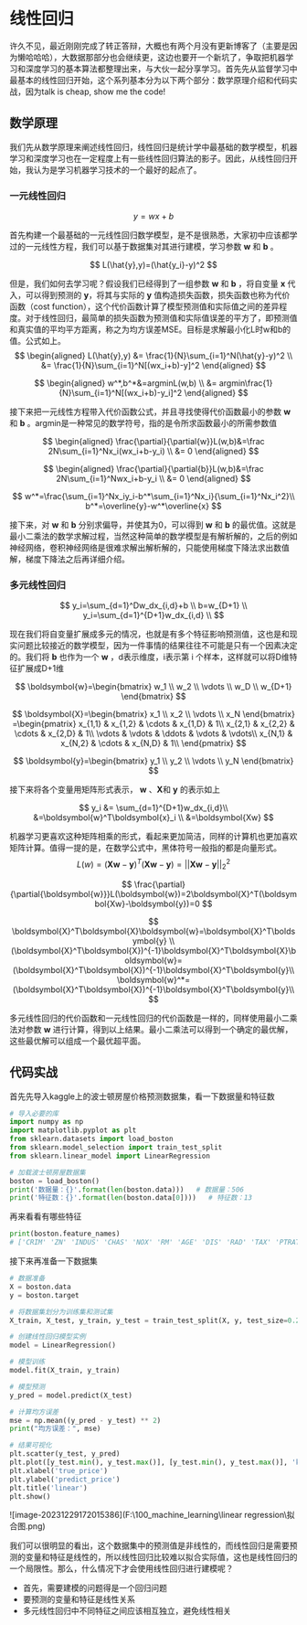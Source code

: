 # 线性回归

许久不见，最近刚刚完成了转正答辩，大概也有两个月没有更新博客了（主要是因为懒哈哈哈），大数据那部分也会继续更，这边也要开一个新坑了，争取把机器学习和深度学习的基本算法都整理出来，与大伙一起分享学习。首先先从监督学习中最基本的线性回归开始，这个系列基本分为以下两个部分：数学原理介绍和代码实战，因为talk is cheap, show me the code!



## 数学原理

我们先从数学原理来阐述线性回归，线性回归是统计学中最基础的数学模型，机器学习和深度学习也在一定程度上有一些线性回归算法的影子。因此，从线性回归开始，我认为是学习机器学习技术的一个最好的起点了。

### 一元线性回归

$$
y=wx+b
$$

首先构建一个最基础的一元线性回归数学模型，是不是很熟悉，大家初中应该都学过的一元线性方程，我们可以基于数据集对其进行建模，学习参数 **w** 和 **b** 。

$$
L(\hat{y},y)=(\hat{y_i}-y)^2
$$

但是，我们如何去学习呢？假设我们已经得到了一组参数  **w** 和 **b** ，将自变量 **x** 代入，可以得到预测的 **y**，将其与实际的 **y** 值构造损失函数，损失函数也称为代价函数（cost function），这个代价函数计算了模型预测值和实际值之间的差异程度。对于线性回归，最简单的损失函数为预测值和实际值误差的平方了，即预测值和真实值的平均平方距离，称之为均方误差MSE。目标是求解最小化L时w和b的值。公式如上。
$$
\begin{aligned}
L(\hat{y},y) &= \frac{1}{N}\sum_{i=1}^N(\hat{y}-y)^2 \\
&= \frac{1}{N}\sum_{i=1}^N[(wx_i+b)-y]^2
\end{aligned}
$$

$$
\begin{aligned}
w^*,b^*&=argminL(w,b) \\
&= argmin\frac{1}{N}\sum_{i=1}^N[(wx_i+b)-y_i]^2
\end{aligned}
$$

接下来把一元线性方程带入代价函数公式，并且寻找使得代价函数最小的参数  **w** 和 **b** 。argmin是一种常见的数学符号，指的是令所求函数最小的所需参数值

$$
\begin{aligned}
\frac{\partial}{\partial{w}}L(w,b)&=\frac 2N\sum_{i=1}^Nx_i(wx_i+b-y_i) \\
&= 0
\end{aligned}
$$

$$
\begin{aligned}
\frac{\partial}{\partial{b}}L(w,b)&=\frac 2N\sum_{i=1}^Nwx_i+b-y_i \\
&= 0
\end{aligned}
$$


$$
w^*=\frac{\sum_{i=1}^Nx_iy_i-b^*\sum_{i=1}^Nx_i}{\sum_{i=1}^Nx_i^2}\\
b^*=\overline{y}-w^*\overline{x}
$$

接下来，对  **w** 和 **b** 分别求偏导，并使其为0，可以得到  **w** 和 **b** 的最优值。这就是最小二乘法的数学求解过程，当然这种简单的数学模型是有解析解的，之后的例如神经网络，卷积神经网络是很难求解出解析解的，只能使用梯度下降法求出数值解，梯度下降法之后再详细介绍。

### 多元线性回归

$$
y_i=\sum_{d=1}^Dw_dx_{i,d}+b \\
b=w_{D+1} \\
y_i=\sum_{d=1}^{D+1}w_dx_{i,d} \\
$$

现在我们将自变量扩展成多元的情况，也就是有多个特征影响预测值，这也是和现实问题比较接近的数学模型，因为一件事情的结果往往不可能是只有一个因素决定的。我们将  **b** 也作为一个 **w** ，d表示维度，i表示第 i 个样本，这样就可以将D维特征扩展成D+1维


$$
\boldsymbol{w}=\begin{bmatrix} 
	 w_1 \\
	 w_2 \\ 
	 \vdots \\
     w_D \\
     w_{D+1}
	 \end{bmatrix}
$$

$$
\boldsymbol{X}=\begin{bmatrix} 
	 x_1 \\
	 x_2 \\ 
	 \vdots \\
     x_N
	 \end{bmatrix}
	 =\begin{pmatrix} 
	 x_{1,1} & x_{1,2} & \cdots & x_{1,D} & 1\\
	 x_{2,1} & x_{2,2} & \cdots & x_{2,D} & 1\\
	 \vdots & \vdots & \ddots & \vdots & \vdots\\
     x_{N,1} & x_{N,2} & \cdots & x_{N,D} & 1\\
	 \end{pmatrix}
$$

$$
\boldsymbol{y}=\begin{bmatrix} 
	 y_1 \\
	 y_2 \\ 
	 \vdots \\
     y_N
	 \end{bmatrix}
$$

接下来将各个变量用矩阵形式表示，  **w** 、**X**和 **y** 的表示如上

$$
y_i &= \sum_{d=1}^{D+1}w_dx_{i,d}\\
&=\boldsymbol{w}^T\boldsymbol{x}_i \\
&=\boldsymbol{Xw}
$$

机器学习更喜欢这种矩阵相乘的形式，看起来更加简洁，同样的计算机也更加喜欢矩阵计算。值得一提的是，在数学公式中，黑体符号一般指的都是向量形式。
$$
L(w)=(\boldsymbol{Xw}-\boldsymbol{y})^T(\boldsymbol{Xw}-\boldsymbol{y})=||\boldsymbol{Xw}-\boldsymbol{y}||^2_2
$$

$$
\frac{\partial}{\partial{\boldsymbol{w}}}L(\boldsymbol{w})=2\boldsymbol{X}^T(\boldsymbol{Xw}-\boldsymbol{y})=0
$$

$$
\boldsymbol{X}^T\boldsymbol{X}\boldsymbol{w}=\boldsymbol{X}^T\boldsymbol{y} \\
(\boldsymbol{X}^T\boldsymbol{X})^{-1}\boldsymbol{X}^T\boldsymbol{X}\boldsymbol{w}=(\boldsymbol{X}^T\boldsymbol{X})^{-1}\boldsymbol{X}^T\boldsymbol{y}\\
\boldsymbol{w}^*=(\boldsymbol{X}^T\boldsymbol{X})^{-1}\boldsymbol{X}^T\boldsymbol{y}\\
$$

多元线性回归的代价函数和一元线性回归的代价函数是一样的，同样使用最小二乘法对参数 **w** 进行计算，得到以上结果。最小二乘法可以得到一个确定的最优解，这些最优解可以组成一个最优超平面。



## 代码实战

首先先导入kaggle上的波士顿房屋价格预测数据集，看一下数据量和特征数

```python
# 导入必要的库
import numpy as np
import matplotlib.pyplot as plt
from sklearn.datasets import load_boston
from sklearn.model_selection import train_test_split
from sklearn.linear_model import LinearRegression

# 加载波士顿房屋数据集
boston = load_boston()
print('数据量：{}'.format(len(boston.data)))   # 数据量：506
print('特征数：{}'.format(len(boston.data[0])))   # 特征数：13
```

再来看看有哪些特征

```python
print(boston.feature_names) 
# ['CRIM' 'ZN' 'INDUS' 'CHAS' 'NOX' 'RM' 'AGE' 'DIS' 'RAD' 'TAX' 'PTRATIO' 'B' 'LSTAT']
```

接下来再准备一下数据集

```python
# 数据准备
X = boston.data
y = boston.target

# 将数据集划分为训练集和测试集
X_train, X_test, y_train, y_test = train_test_split(X, y, test_size=0.2, random_state=42)

# 创建线性回归模型实例
model = LinearRegression()

# 模型训练
model.fit(X_train, y_train)

# 模型预测
y_pred = model.predict(X_test)

# 计算均方误差
mse = np.mean((y_pred - y_test) ** 2)
print("均方误差：", mse)

# 结果可视化
plt.scatter(y_test, y_pred)
plt.plot([y_test.min(), y_test.max()], [y_test.min(), y_test.max()], 'k--', lw=2)
plt.xlabel('true_price')
plt.ylabel('predict_price')
plt.title('linear')
plt.show()
```

![image-20231229172015386](F:\100_machine_learning\linear regression\拟合图.png)

我们可以很明显的看出，这个数据集中的预测值是非线性的，而线性回归是需要预测的变量和特征是线性的，所以线性回归比较难以拟合实际值，这也是线性回归的一个局限性。那么，什么情况下才会使用线性回归进行建模呢？

- 首先，需要建模的问题得是一个回归问题
- 要预测的变量和特征是线性关系
- 多元线性回归中不同特征之间应该相互独立，避免线性相关
